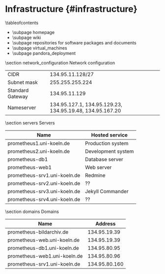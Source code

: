 Infrastructure    {#infrastructure}
==============

\tableofcontents

  - \subpage homepage
  - \subpage wiki
  - \subpage repositories for software packages and documents
  - \subpage virtual_machines
  - \subpage pandora_deployment

\section network_configuration Network configuration

|  |  |
|------------------|------------------|
| CIDR             | 134.95.11.128/27 |
| Subnet mask      | 255.255.255.224  |
| Standard Gateway | 134.95.11.129    |
| Nameserver       | 134.95.127.1, 134.95.129.23, 134.95.19.48, 134.95.167.20 |


\section servers Servers

| Name                         | Hosted service     |
|------------------------------|--------------------|
| prometheus1.uni-koeln.de     | Production system  |
| prometheus2.uni-koeln.de     | Development system |
| prometheus-db1               | Database server    |
| prometheus-web1              | Web server         |
| prometheus-srv1.uni-koeln.de | Redmine            |
| prometheus-srv2.uni-koeln.de | ??                 |
| prometheus-srv3.uni-koeln.de | Jekyll Commander   |
| prometheus-srv4.uni-koeln.de | ??                 |


\section domains Domains

| Name                         | Address       |
|------------------------------|---------------|
| prometheus-bildarchiv.de     | 134.95.19.39  |
| prometheus-web.uni-koeln.de  | 134.95.19.39  |
| prometheus-db1.uni-koeln.de  | 134.95.80.95  |
| prometheus-web1.uni-koeln.de | 134.95.80.96  |
| prometheus-srv1.uni-koeln.de | 134.95.80.160 |
